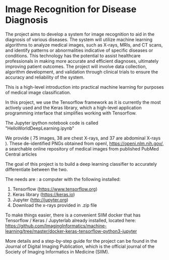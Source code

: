 # Image Recognition for Disease Diagnosis

The project aims to develop a system for image recognition to aid in the diagnosis of various diseases. The system will utilize machine learning algorithms to analyze medical images, such as X-rays, MRIs, and CT scans, and identify patterns or abnormalities indicative of specific diseases or conditions. This technology has the potential to assist healthcare professionals in making more accurate and efficient diagnoses, ultimately improving patient outcomes. The project will involve data collection, algorithm development, and validation through clinical trials to ensure the accuracy and reliability of the system.


This is a high-level introduction into practical machine learning for purposes of medical image classification. 


In this project, we use the Tensorflow framework as it is currently the most actively used and the Keras library, which a high-level application programming interface that simplifies working with Tensorflow.


The Jupyter ipython notebook code is called "HelloWorldDeepLearning.ipynb"

We provide ( 75 images, 38 are chest X-rays, and 37 are abdominal X-rays ). These de-identified PNGs obtained from openI, https://openi.nlm.nih.gov/, a searchable online repository of medical images from published PubMed Central articles

The goal of this project is to build a deep learning classifier to accurately differentiate between the two.

The needs are : a computer with the following installed:

1) Tensorflow (https://www.tensorflow.org)
2) Keras library (https://keras.io)
3) Jupyter (http://jupyter.org)
4) Download the x-rays provided in .zip file 

To make things easier, there is a convenient SIIM docker that has Tensorflow / Keras / Jupyterlab already installed, located here: https://github.com/ImagingInformatics/machine-learning/tree/master/docker-keras-tensorflow-python3-jupyter


 More details and a step-by-step guide for the project can be found in the Journal of Digital Imaging Publication, which is the official journal of the Society of Imaging Informatics in Medicine (SIIM).
